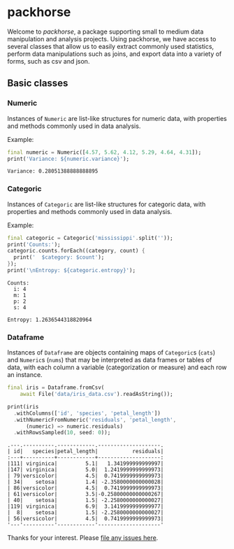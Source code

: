 # packhorse

Welcome to *packhorse*, a package supporting small to medium
data manipulation and analysis projects. Using packhorse, we have
access to several classes that allow us to easily extract commonly
used statistics, perform data manipulations such as joins, and
export data into a variety of forms, such as csv and json. 

## Basic classes

### Numeric

Instances of `Numeric` are list-like structures for numeric data, with properties and methods commonly used in data analysis.

Example:

```dart
final numeric = Numeric([4.57, 5.62, 4.12, 5.29, 4.64, 4.31]);
print('Variance: ${numeric.variance}');
```

```text
Variance: 0.28051388888888895
```

### Categoric

Instances of `Categoric` are list-like structures for categoric data, with properties and methods commonly used in data analysis.

Example:

```dart
final categoric = Categoric('mississippi'.split(''));
print('Counts:');
categoric.counts.forEach((category, count) {
  print('  $category: $count');
});
print('\nEntropy: ${categoric.entropy}');
```

```text
Counts:
  i: 4
  m: 1
  p: 2
  s: 4

Entropy: 1.2636544318820964
```

### Dataframe

Instances of `Dataframe` are objects containing maps of `Categoric`s (`cats`) and `Numeric`s (`nums`) that may be interpreted as data frames or tables of data, with each column a variable (categorization or measure) and each row an instance.

```dart
final iris = Dataframe.fromCsv(
    await File('data/iris_data.csv').readAsString());

print(iris
  .withColumns(['id', 'species', 'petal_length'])
  .withNumericFromNumeric('residuals', 'petal_length',
      (numeric) => numeric.residuals)
  .withRowsSampled(10, seed: 0));
```

```text
.---.----------.------------.--------------------.
| id|   species|petal_length|           residuals|
:---+----------+------------+--------------------:
|111| virginica|         5.1|   1.341999999999997|
|147| virginica|         5.0|  1.2419999999999973|
| 79|versicolor|         4.5|  0.7419999999999973|
| 34|    setosa|         1.4| -2.3580000000000028|
| 86|versicolor|         4.5|  0.7419999999999973|
| 61|versicolor|         3.5|-0.25800000000000267|
| 40|    setosa|         1.5| -2.2580000000000027|
|119| virginica|         6.9|  3.1419999999999977|
|  8|    setosa|         1.5| -2.2580000000000027|
| 56|versicolor|         4.5|  0.7419999999999973|
'---'----------'------------'--------------------'

```

Thanks for your interest. Please [file any issues here](https://bitbucket.org/ram6ler/packhorse/issues). 